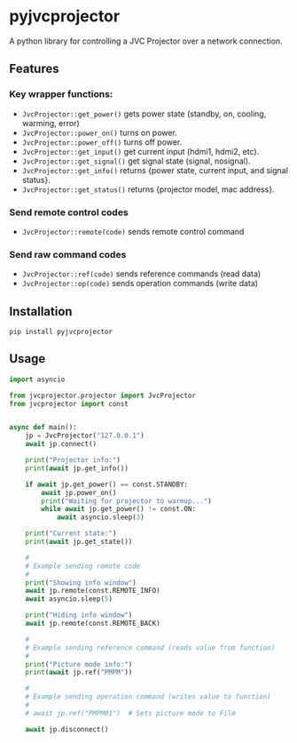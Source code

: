 # pyjvcprojector

A python library for controlling a JVC Projector over a network connection.

## Features

### Key wrapper functions:
* `JvcProjector::get_power()` gets power state (standby, on, cooling, warming, error)
* `JvcProjector::power_on()` turns on power.
* `JvcProjector::power_off()` turns off power.
* `JvcProjector::get_input()` get current input (hdmi1, hdmi2, etc).
* `JvcProjector::get_signal()` get signal state (signal, nosignal).
* `JvcProjector::get_info()` returns {power state, current input, and signal status}.
* `JvcProjector::get_status()` returns {projector model, mac address}.

### Send remote control codes
* `JvcProjector::remote(code)` sends remote control command

### Send raw command codes
* `JvcProjector::ref(code)` sends reference commands (read data)
* `JvcProjector::op(code)` sends operation commands (write data)

## Installation

```
pip install pyjvcprojector
```

## Usage

```python
import asyncio

from jvcprojector.projector import JvcProjector
from jvcprojector import const


async def main():
    jp = JvcProjector("127.0.0.1")
    await jp.connect()

    print("Projector info:")
    print(await jp.get_info())

    if await jp.get_power() == const.STANDBY:
        await jp.power_on()
        print("Waiting for projector to warmup...")
        while await jp.get_power() != const.ON:
            await asyncio.sleep(3)

    print("Current state:")
    print(await jp.get_state())

    #
    # Example sending remote code
    #
    print("Showing info window")
    await jp.remote(const.REMOTE_INFO)
    await asyncio.sleep(5)

    print("Hiding info window")
    await jp.remote(const.REMOTE_BACK)

    #
    # Example sending reference command (reads value from function)
    #
    print("Picture mode info:")
    print(await jp.ref("PMPM"))

    #
    # Example sending operation command (writes value to function)
    #
    # await jp.ref("PMPM01")  # Sets picture mode to Film

    await jp.disconnect()
```
